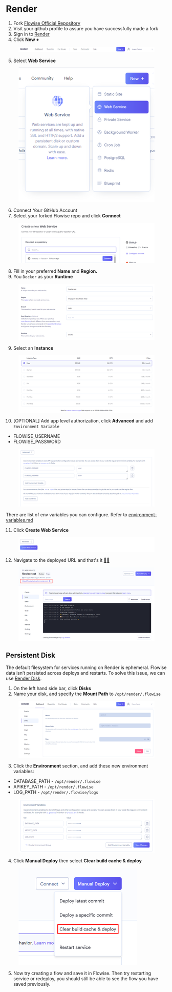# Render

1. Fork [Flowise Official Repository](https://github.com/FlowiseAI/Flowise)
2. Visit your github profile to assure you have successfully made a fork
3. Sign in to [Render](https://dashboard.render.com)
4. Click **New +**

<figure><img src="../.gitbook/assets/render/1.png" alt="" width="563"><figcaption></figcaption></figure>

5. Select **Web Service**

<figure><img src="../.gitbook/assets/render/2.png" alt=""><figcaption></figcaption></figure>

6. Connect Your GitHub Account
7. Select your forked Flowise repo and click **Connect**

<figure><img src="../.gitbook/assets/render/3.png" alt="" width="563"><figcaption></figcaption></figure>

8. Fill in your preferred **Name** and **Region.**
9. You  `Docker` as your **Runtime**

<figure><img src="../.gitbook/assets/render/4.png" alt=""><figcaption></figcaption></figure>

9. Select an **Instance**

<figure><img src="../.gitbook/assets/render/5.png" alt=""><figcaption></figcaption></figure>

10. \[OPTIONAL] Add app level authorization, click **Advanced** and add `Environment Variable`

* FLOWISE\_USERNAME
* FLOWISE\_PASSWORD

<figure><img src="../.gitbook/assets/render/6.png" alt=""><figcaption></figcaption></figure>

There are list of env variables you can configure. Refer to [environment-variables.md](../environment-variables.md "mention")

11. Click **Create Web Service**

<figure><img src="../.gitbook/assets/render/7.png" alt=""><figcaption></figcaption></figure>

12. Navigate to the deployed URL and that's it [🚀](https://emojipedia.org/rocket/)[🚀](https://emojipedia.org/rocket/)

<figure><img src="../.gitbook/assets/render/8.png" alt=""><figcaption></figcaption></figure>

## Persistent Disk

The default filesystem for services running on Render is ephemeral. Flowise data isn’t persisted across deploys and restarts. To solve this issue, we can use [Render Disk](https://render.com/docs/disks).

1. On the left hand side bar, click **Disks**
2. Name your disk, and specify the **Mount Path** to `/opt/render/.flowise`

<figure><img src="../.gitbook/assets/render/9.png" alt=""><figcaption></figcaption></figure>

3. Click the **Environment** section, and add these new environment variables:

* DATABASE\_PATH - `/opt/render/.flowise`
* APIKEY\_PATH - `/opt/render/.flowise`
* LOG\_PATH - `/opt/render/.flowise/logs`

<figure><img src="../.gitbook/assets/image (1).png" alt=""><figcaption></figcaption></figure>

4. Click **Manual Deploy** then select **Clear build cache & deploy**

<figure><img src="../.gitbook/assets/render/11.png" alt=""><figcaption></figcaption></figure>

5. Now try creating a flow and save it in Flowise. Then try restarting service or redeploy, you should still be able to see the flow you have saved previously.

